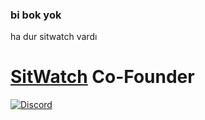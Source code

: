 ### bi bok yok
ha dur sitwatch vardı
# [SitWatch](https://sitwatch.net/) Co-Founder

[![Discord](https://lanyard.cnrad.dev/api/1339968939676930183?idleMessage=b%C3%BCy%C3%BCk%20ihtimalle%20bi%C5%9Fey%20yapm%C4%B1yo&borderRadius=2)](https://discord.com/users/1339968939676930183)
